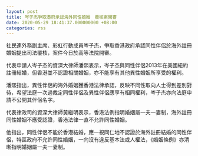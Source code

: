 ```yaml
---
layout: post
title: 岑子杰爭取港府承認海外同性婚姻　覆核案開審
date: 2020-05-29 18:41:37.000000000 +08:00
categories: rss
---
```


社民連外務副主席、彩虹行動成員岑子杰，爭取香港政府承認同性伴侶於海外註冊婚姻提出司法覆核，案件今日於高等法院開審。

代表申請人岑子杰的資深大律師潘熙表示，岑子杰與同性伴侶2013年在美國紐約註冊結婚，但香港並不認證相關婚姻，亦不能享有其他異性婚姻所享受的權利。

潘熙指出，異性伴侶的海外婚姻獲香港法律承認，反映不同性取向人士得到差別對待，希望法庭一次過裁定同性伴侶及異性伴侶應享有相同權利，岑子杰亦向法庭申請不公開其伴侶名字。

代表律政司的資深大律師黃繼明表示，香港法例指明婚姻屬一夫一妻制，海外註冊同性婚姻不應受認證，香港法律一直不允許同性婚姻。

他指出，同性伴侶不能於香港結婚，應一視同仁地不認證於海外註冊結婚的同性伴侶，特區政府不允許同性婚姻，一向沒有違反基本法或人權法，《婚姻條例》亦清晰指明婚姻屬一夫一妻制。
